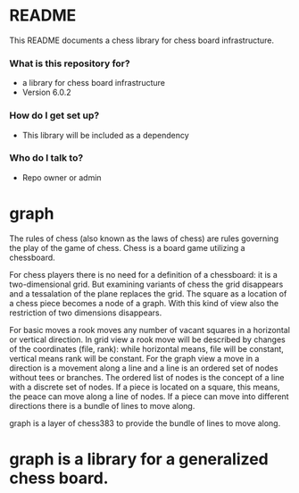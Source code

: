 # README #

This README documents a chess library for chess board infrastructure.

### What is this repository for? ###

* a library for chess board infrastructure
* Version 6.0.2

### How do I get set up? ###

* This library will be included as a dependency

### Who do I talk to? ###

* Repo owner or admin

# graph #

The rules of chess (also known as the laws of chess) are rules governing the play of the game of chess.
Chess is a board game utilizing a chessboard.

For chess players there is no need for a definition of a chessboard: it is a two-dimensional grid.
But examining variants of chess the grid disappears and a tessalation of the plane replaces the grid.
The square as a location of a chess piece becomes a node of a graph. With this kind of view also the
restriction of two dimensions disappears.

For basic moves a rook moves any number of vacant squares in a horizontal or vertical direction.
In grid view a rook move will be described by changes of the coordinates (file, rank): while horizontal
means, file will be constant, vertical means rank will be constant.
For the graph view a move in a direction is a movement along a line and a line is an ordered set of nodes
without tees or branches. The ordered list of nodes is the concept of a line with a discrete set of nodes.
If a piece is located on a square, this means, the peace can move along a line of nodes.
If a piece can move into different directions there is a bundle of lines to move along.

graph is a layer of chess383 to provide the bundle of lines to move along.

# graph is a library for a generalized chess board. #

